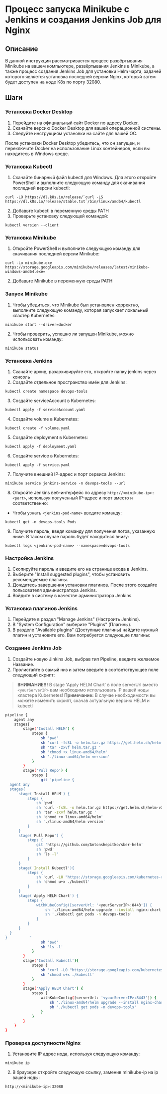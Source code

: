 # Процесс запуска Minikube с Jenkins и создания Jenkins Job для Nginx

## Описание

В данной инструкции рассматривается процесс развёртывания Minikube на вашем компьютере, развёртывания Jenkins в Minikube, а также процесс создания Jenkins Job для установки Helm чарта, задачей которого является установка последней версии Nginx, который затем будет доступен на ноде K8s по порту 32080.

## Шаги

### Установка Docker Desktop

  1. Перейдите на официальный сайт Docker по адресу [Docker](https://www.docker.com/products/docker-desktop/).
  2. Скачайте версию Docker Desktop для вашей операционной системы.
  3. Следуйте инструкциям установки на сайте для вашей ОС.

После установки Docker Desktop убедитесь, что он запущен, и переключите Docker на использование Linux контейнеров, если вы находитесь в Windows среде.

### Установка Kubectl

  1. Скачайте бинарный файл kubectl для Windows. Для этого откройте PowerShell и выполните следующую команду для скачивания последней версии kubectl:

    
    curl -LO https://dl.k8s.io/release/`curl -LS https://dl.k8s.io/release/stable.txt`/bin/linux/amd64/kubectl
    

  2. Добавьте kubectl в переменную среды PATH
  3. Проверьте установку следующей командой:

    
    kubectl version --client
    

### Установка Minikube

  1. Откройте PowerShell и выполните следующую команду для скачивания последней версии Minikube: 

    
    curl -Lo minikube.exe https://storage.googleapis.com/minikube/releases/latest/minikube-windows-amd64.exe=
    
  2. Добавьте Minikube в переменную среды PATH

### Запуск Minikube
  1. Чтобы убедиться, что Minikube был установлен корректно, выполните следующую команду, которая запускает локальный кластер Kubernetes:

    
    minikube start --driver=docker
    
  2. Чтобы проверить, успешно ли запущен Minikube, можно использовать команду:

    
    minikube status
    

### Установка Jenkins

  1. Скачайте архив, разархивируйте его, откройте папку jenkins через консоль
  2. Создайте отдельное пространство имён для Jenkins:
  
    
    kubectl create namespace devops-tools
    
   
  3. Создайте serviceAccount в Kubernetes:
  
    
    kubectl apply -f serviceAccount.yaml
    
   
  4. Создайте volume в Kubernetes:
  
    
    kubectl create -f volume.yaml
    

  5. Создайте deployment в Kubernetes:
  
    
    kubectl apply -f deployment.yaml
    


  6. Создайте service в Kubernetes:

    
    kubectl apply -f service.yaml
    

  7. Получите внешний IP-адрес и порт сервиса Jenkins:
  
    
    minikube service jenkins-service -n devops-tools --url
    

  8. Откройте Jenkins веб-интерфейс по адресу `http://<minikube-ip>:<port>`, используя полученный IP-адрес и порт вместо <minikube-ip> и <port> соответственно:
  - Чтобы узнать `<jenkins-pod-name>` введите команду:
  
  ```
  kubectl get -n devops-tools Pods
  ```

  9. Получите пароль, введя команду для получения логов, указанную ниже. В таком случае пароль будет находиться внизу:
  
    
    kubectl logs <jenkins-pod-name> --namespace=devops-tools
    

### Настройка Jenkins

  1. Скопируйте пароль и введите его на странице входа в Jenkins.
  2. Выберите "Install suggested plugins", чтобы установить рекомендуемые плагины.
  3. Дождитесь завершения установки плагинов. После этого создайте пользователя администратора Jenkins.
  4. Войдите в систему в качестве администратора Jenkins.

### Установка плагинов Jenkins
    
  1. Перейдите в раздел "Manage Jenkins" (Настроить Jenkins).
  2. В "System Configuration" выберите "Plugins" (Плагины).
  3. В разделе "Available plugins" (Доступные плагины) найдите нужный плагин и установите его. Вам потребуется следующие плагины:
  

### Создание Jenkins Job

  1. Создайте новую Jinkins Job, выбрав тип Pipeline, введите желаемое Название.
  2. Пролистайте в самый низ и затем введите в соответствующее поле следующий скрипт:
> **ВНИМАНИЕ!!!** В stage 'Apply HELM Chart' в поле serverUrl вместо `<yourServerIP>` вам необходимо использовать IP вашей ноды кластера Kubernetes!
> **Примечание:** В случае необходимости вы можете изменить скрипт, скачав актуальную версию HELM и kubectl 

  ```bash
  pipeline {
      agent any
      stages{
          stage('Install HELM') {
              steps {
                  sh 'pwd'
                  sh 'curl -fsSL -o helm.tar.gz https://get.helm.sh/helm-v3.7.2-linux-amd64.tar.gz'
                  sh 'tar -zxvf helm.tar.gz '
                  sh 'chmod +x linux-amd64/helm'
                  sh './linux-amd64/helm version'
              }
          }
          stage('Pull Repo') {
              steps {
                  git 'pipeline {
    agent any
    stages{
        stage('Install HELM') {
            steps {
                sh 'pwd'
                sh 'curl -fsSL -o helm.tar.gz https://get.helm.sh/helm-v3.7.2-linux-amd64.tar.gz'
                sh 'tar -zxvf helm.tar.gz '
                sh 'chmod +x linux-amd64/helm'
                sh './linux-amd64/helm version'
            }
        }
        stage('Pull Repo') {
            steps {
                git 'https://github.com/Antonshepitko/sber-helm'
                sh 'pwd'
                sh 'ls -l'
            }
        }
        stage('Install Kubectl'){
            steps {
                sh 'curl -LO "https://storage.googleapis.com/kubernetes-release/release/v1.20.5/bin/linux/amd64/kubectl"'  
                sh 'chmod u+x ./kubectl'
            }
        }
        stage('Apply HELM Chart') {
            steps {
                withKubeConfig([serverUrl: '<yourServerIP>:8443']) {
                    sh './linux-amd64/helm upgrade --install nginx-chart /var/jenkins_home/workspace/test-task/nginx-chart -n devops-tools'
                    sh './kubectl get pods -n devops-tools'
                }
            } 
        } 
    }
}          '
                  sh 'pwd'
                  sh 'ls -l'
              }
          }
          stage('Install Kubectl'){
              steps {
                  sh 'curl -LO "https://storage.googleapis.com/kubernetes-release/release/v1.20.5/bin/linux/amd64/kubectl"'  
                  sh 'chmod u+x ./kubectl'
              }
          }
          stage('Apply HELM Chart') {
              steps {
                  withKubeConfig([serverUrl: '<yourServerIP>:8443']) {
                      sh './linux-amd64/helm upgrade --install nginx-chart /var/jenkins_home/workspace/test-task/nginx-chart -n devops-tools'
                      sh './kubectl get pods -n devops-tools'
                  }
              } 
          } 
      }
  }          
  ```

### Проверка доступности Nginx

  1. Установите IP адрес нода, используя следующую команду:

    
    minikube ip
    

  2. В браузере откройте следующую ссылку, заменив minikube-ip на ip вашей ноды:

    
    http://<minikube-ip>:32080
    
    
